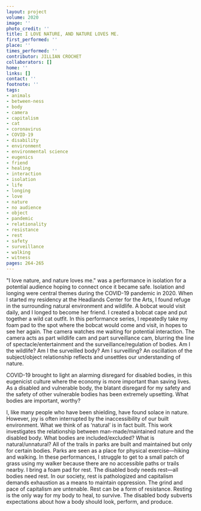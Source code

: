 ```yaml
---
layout: project
volume: 2020
image: ''
photo_credit: ''
title: I LOVE NATURE, AND NATURE LOVES ME.
first_performed: ''
place: ''
times_performed: ''
contributor: JILLIAN CROCHET
collaborators: []
home: ''
links: []
contact: ''
footnote: ''
tags:
- animals
- between-ness
- body
- camera
- capitalism
- cat
- coronavirus
- COVID-19
- disability
- environment
- environmental science
- eugenics
- friend
- healing
- interaction
- isolation
- life
- longing
- love
- nature
- no audience
- object
- pandemic
- relationality
- resistance
- rest
- safety
- surveillance
- walking
- witness
pages: 264-265
---
```


"I love nature, and nature loves me." was a performance in isolation for a potential audience hoping to connect once it became safe. Isolation and longing were central themes during the COVID-19 pandemic in 2020. When I started my residency at the Headlands Center for the Arts, I found refuge in the surrounding natural environment and wildlife. A bobcat would visit daily, and I longed to become her friend. I created a bobcat cape and put together a wild cat outfit. In this performance series, I repeatedly take my foam pad to the spot where the bobcat would come and visit, in hopes to see her again. The camera watches me waiting for potential interaction. The camera acts as part wildlife cam and part surveillance cam, blurring the line of spectacle/entertainment and the surveillance/regulation of bodies. Am I the wildlife? Am I the surveilled body? Am I surveilling? An oscillation of the subject/object relationship reflects and unsettles our understanding of nature. 

COVID-19 brought to light an alarming disregard for disabled bodies, in this eugenicist culture where the economy is more important than saving lives. As a disabled and vulnerable body, the blatant disregard for my safety and the safety of other vulnerable bodies has been extremely upsetting. What bodies are important, worthy? 

I, like many people who have been shielding, have found solace in nature. However, joy is often interrupted by the inaccessibility of our built environment. What we think of as ‘natural’ is in fact built. This work investigates the relationship between man-made/maintained nature and the disabled body. What bodies are included/excluded? What is natural/unnatural? All of the trails in parks are built and maintained but only for certain bodies. Parks are seen as a place for physical exercise—hiking and walking. In these performances, I struggle to get to a small patch of grass using my walker because there are no accessible paths or trails nearby. I bring a foam pad for rest. The disabled body needs rest—all bodies need rest. In our society, rest is pathologized and capitalism demands exhaustion as a means to maintain oppression. The grind and pace of capitalism are untenable. Rest can be a form of resistance. Resting is the only way for my body to heal, to survive. The disabled body subverts expectations about how a body should look, perform, and produce.